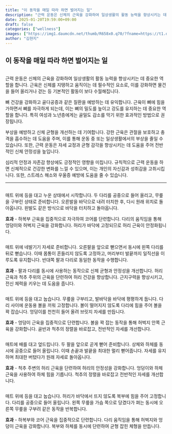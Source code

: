 ```yaml
---
title: "이 동작을 매일 따라 하면 벌어지는 일"
description: "근력 운동은 신체의 근육을 강화하여 일상생활의 활동 능력을 향상시키는 데 중요한 역할을 합니다. 근육은 신체를 지탱하고 움직이는 데 필수적인 요소로, 이를 강화하면 물건을 들어 올리거나 걷는 등 기본적인 활동이 보다 수월해집니다."
date: 2025-01-20T19:59:00+09:00
draft: false
categories: ["wellness"]
images: ["https://img1.daumcdn.net/thumb/R658x0.q70/?fname=https://t1.daumcdn.net/news/202501/20/tenbody/20250120171720984xakf.jpg", "https://t1.daumcdn.net/news/202501/20/tenbody/20250120171721635kdkt.gif", "https://t1.daumcdn.net/news/202501/20/tenbody/20250120171722059rlig.gif", "https://t1.daumcdn.net/news/202501/20/tenbody/20250120171722501fuzz.gif", "https://t1.daumcdn.net/news/202501/20/tenbody/20250120171722857nhek.gif"]
author: "김현지"
---
```


<h2 >이 동작을 매일 따라 하면 벌어지는 일</h2> <figure ><img src="https://img1.daumcdn.net/thumb/R658x0.q70/?fname=https://t1.daumcdn.net/news/202501/20/tenbody/20250120171720984xakf.jpg" alt=""/></figure> <p>근력 운동은 신체의 근육을 강화하여 일상생활의 활동 능력을 향상시키는 데 중요한 역할을 합니다. 근육은 신체를 지탱하고 움직이는 데 필수적인 요소로, 이를 강화하면 물건을 들어 올리거나 걷는 등 기본적인 활동이 보다 수월해집니다.</p> <p>뼈 건강을 강화하고 골다공증과 같은 질환을 예방하는 데 유익합니다. 근육이 뼈에 힘을 가하면서 뼈를 자극하게 되는데, 이는 뼈의 밀도를 높이고 강도를 유지하는 데 중요한 역할을 합니다. 특히 여성과 노년층에게는 골밀도 감소를 막기 위한 효과적인 방법으로 권장됩니다.</p> <p>부상을 예방하고 신체 균형을 개선하는 데 기여합니다. 강한 근육은 관절을 보호하고 충격을 흡수하는 데 도움을 주며, 이를 통해 운동 중 또는 일상생활에서의 부상을 줄일 수 있습니다. 또한, 근력 운동은 자세 교정과 균형 감각을 향상시키는 데 도움을 주어 전반적인 신체 안정성을 높입니다.</p> <p>심리적 안정과 자존감 향상에도 긍정적인 영향을 미칩니다. 규칙적으로 근력 운동을 하면 신체적으로 건강한 변화를 느낄 수 있으며, 이는 개인의 자신감과 성취감을 고취시킵니다. 또한, 스트레스 해소와 우울증 예방에 도움을 줄 수 있습니다.</p> <hr /> <figure ><img src="https://t1.daumcdn.net/news/202501/20/tenbody/20250120171721635kdkt.gif" alt=""/></figure> <p>매트 위에 등을 대고 누운 상태에서 시작합니다. 두 다리를 공중으로 들어 올리고, 무릎을 구부린 상태로 준비합니다. 오른발을 바닥으로 내려 터치한 후, 다시 원래 위치로 돌아옵니다. 왼발도 같은 방식으로 바닥을 터치하고 돌아옵니다.</p> <p><strong>효과</strong> - 하복부 근육을 집중적으로 자극하여 코어를 단련합니다. 다리의 움직임을 통해 엉덩이와 허벅지 근육을 강화합니다. 허리가 바닥에 고정되므로 허리 근육이 안정화됩니다.</p> <figure ><img src="https://t1.daumcdn.net/news/202501/20/tenbody/20250120171722059rlig.gif" alt=""/></figure> <p>매트 위에 네발기기 자세로 준비합니다. 오른팔을 앞으로 뻗으면서 동시에 왼쪽 다리를 뒤로 뻗습니다. 이때 몸통이 흔들리지 않도록 고정하고, 머리부터 발끝까지 일직선을 이루도록 유지합니다. 반대쪽 팔과 다리로 동일한 동작을 수행합니다.</p> <p><strong>효과</strong> - 팔과 다리를 동시에 사용하는 동작으로 신체 균형과 안정성을 개선합니다. 허리 근육과 척추 주위의 근육을 단련하여 허리 건강을 향상합니다. 근지구력을 향상시키고, 전신 체력을 키우는 데 도움을 줍니다.</p> <figure ><img src="https://t1.daumcdn.net/news/202501/20/tenbody/20250120171722501fuzz.gif" alt=""/></figure> <p>매트 위에 등을 대고 눕습니다. 무릎을 구부리고, 발바닥을 바닥에 평평하게 둡니다. 다리 사이에 운동용 볼을 끼워 고정합니다. 볼이 떨어지지 않도록 다리에 힘을 주어 볼을 꽉 잡습니다. 엉덩이를 천천히 들어 올려 브릿지 자세를 만듭니다.</p> <p><strong>효과</strong> - 엉덩이 근육을 집중적으로 단련합니다. 볼을 꽉 잡는 동작을 통해 허벅지 안쪽 근육을 강화합니다. 골반과 척추의 정렬을 바로잡고, 전반적인 자세를 개선합니다.</p> <figure ><img src="https://t1.daumcdn.net/news/202501/20/tenbody/20250120171722857nhek.gif" alt=""/></figure> <p>매트에 배를 대고 엎드립니다. 두 팔을 앞으로 곧게 뻗어 준비합니다. 상체와 하체를 동시에 공중으로 들어 올립니다. 이때 손끝과 발끝을 최대한 멀리 뻗어줍니다. 자세를 유지하며 최대한 버텼다가 원래 자세로 돌아옵니다.</p> <p><strong>효과</strong> - 척추 주변의 허리 근육을 단련하여 허리의 안정성을 강화합니다. 엉덩이와 하체 근육을 사용하여 하체 힘을 기릅니다. 척추의 정렬을 바로잡고 전반적인 자세를 개선합니다.</p> <figure ><img src="https://t1.daumcdn.net/news/202501/20/tenbody/20250120171723168bzia.gif" alt=""/></figure> <p>매트 위에 등을 대고 눕습니다. 허리가 바닥에서 뜨지 않도록 복부에 힘을 주어 고정합니다. 다리를 공중으로 들어 올립니다. 왼쪽 무릎을 가슴 쪽으로 당겼다가 펴는 동시에 오른쪽 무릎을 구부려 같은 동작을 반복합니다.</p> <p><strong>효과</strong> - 하복부와 코어 근육을 집중적으로 단련합니다. 다리 움직임을 통해 허벅지와 엉덩이 근육을 강화합니다. 복부와 하체를 동시에 단련하여 균형 잡힌 체형을 만듭니다.</p>